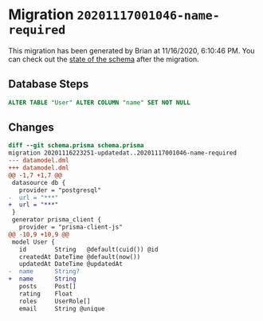 # Migration `20201117001046-name-required`

This migration has been generated by Brian at 11/16/2020, 6:10:46 PM.
You can check out the [state of the schema](./schema.prisma) after the migration.

## Database Steps

```sql
ALTER TABLE "User" ALTER COLUMN "name" SET NOT NULL
```

## Changes

```diff
diff --git schema.prisma schema.prisma
migration 20201116223251-updatedat..20201117001046-name-required
--- datamodel.dml
+++ datamodel.dml
@@ -1,7 +1,7 @@
 datasource db {
   provider = "postgresql"
-  url = "***"
+  url = "***"
 }
 generator prisma_client {
   provider = "prisma-client-js"
@@ -10,9 +10,9 @@
 model User {
   id        String   @default(cuid()) @id
   createdAt DateTime @default(now())
   updatedAt DateTime @updatedAt
-  name      String?
+  name      String
   posts     Post[]
   rating    Float
   roles     UserRole[]
   email     String @unique
```



